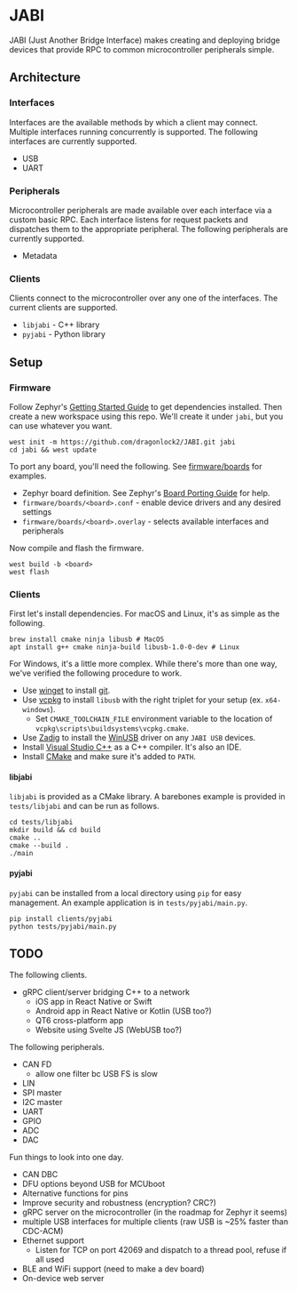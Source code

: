 # JABI

JABI (Just Another Bridge Interface) makes creating and deploying bridge devices that provide RPC to common microcontroller peripherals simple.

## Architecture

### Interfaces

Interfaces are the available methods by which a client may connect. Multiple interfaces running concurrently is supported. The following interfaces are currently supported.

- USB
- UART

### Peripherals

Microcontroller peripherals are made available over each interface via a custom basic RPC. Each interface listens for request packets and dispatches them to the appropriate peripheral. The following peripherals are currently supported.

- Metadata

### Clients

Clients connect to the microcontroller over any one of the interfaces. The current clients are supported.

- `libjabi` - C++ library
- `pyjabi` - Python library

## Setup

### Firmware

Follow Zephyr's [Getting Started Guide](https://docs.zephyrproject.org/latest/getting_started/index.html) to get dependencies installed. Then create a new workspace using this repo. We'll create it under `jabi`, but you can use whatever you want.

```
west init -m https://github.com/dragonlock2/JABI.git jabi
cd jabi && west update
```

To port any board, you'll need the following. See [firmware/boards](firmware/boards/) for examples.

- Zephyr board definition. See Zephyr's [Board Porting Guide](https://docs.zephyrproject.org/latest/hardware/porting/board_porting.html) for help.
- `firmware/boards/<board>.conf` - enable device drivers and any desired settings
- `firmware/boards/<board>.overlay` - selects available interfaces and peripherals

Now compile and flash the firmware.

```
west build -b <board>
west flash
```

### Clients

First let's install dependencies. For macOS and Linux, it's as simple as the following.

```
brew install cmake ninja libusb # MacOS
apt install g++ cmake ninja-build libusb-1.0-0-dev # Linux
```

For Windows, it's a little more complex. While there's more than one way, we've verified the following procedure to work.

- Use [winget](https://docs.microsoft.com/en-us/windows/package-manager/winget/) to install [git](https://winget.run/pkg/Git/Git).
- Use [vcpkg](https://github.com/libusb/libusb/wiki/Windows#vcpkg-port) to install `libusb` with the right triplet for your setup (ex. `x64-windows`).
    - Set `CMAKE_TOOLCHAIN_FILE` environment variable to the location of `vcpkg\scripts\buildsystems\vcpkg.cmake`.
- Use [Zadig](https://zadig.akeo.ie) to install the [WinUSB](https://github.com/libusb/libusb/wiki/Windows#driver-installation) driver on any `JABI USB` devices.
- Install [Visual Studio C++](https://visualstudio.microsoft.com/vs/features/cplusplus/) as a C++ compiler. It's also an IDE.
- Install [CMake](https://cmake.org/download/) and make sure it's added to `PATH`.

#### libjabi

`libjabi` is provided as a CMake library. A barebones example is provided in `tests/libjabi` and can be run as follows.

```
cd tests/libjabi
mkdir build && cd build
cmake ..
cmake --build .
./main
```

#### pyjabi

`pyjabi` can be installed from a local directory using `pip` for easy management. An example application is in `tests/pyjabi/main.py`.

```
pip install clients/pyjabi
python tests/pyjabi/main.py
```

## TODO

The following clients.

- gRPC client/server bridging C++ to a network
    - iOS app in React Native or Swift
    - Android app in React Native or Kotlin (USB too?)
    - QT6 cross-platform app
    - Website using Svelte JS (WebUSB too?)

The following peripherals.

- CAN FD
    - allow one filter bc USB FS is slow
- LIN
- SPI master
- I2C master
- UART
- GPIO
- ADC
- DAC

Fun things to look into one day.

- CAN DBC
- DFU options beyond USB for MCUboot
- Alternative functions for pins
- Improve security and robustness (encryption? CRC?)
- gRPC server on the microcontroller (in the roadmap for Zephyr it seems)
- multiple USB interfaces for multiple clients (raw USB is \~25% faster than CDC-ACM)
- Ethernet support
    - Listen for TCP on port 42069 and dispatch to a thread pool, refuse if all used
- BLE and WiFi support (need to make a dev board)
- On-device web server
